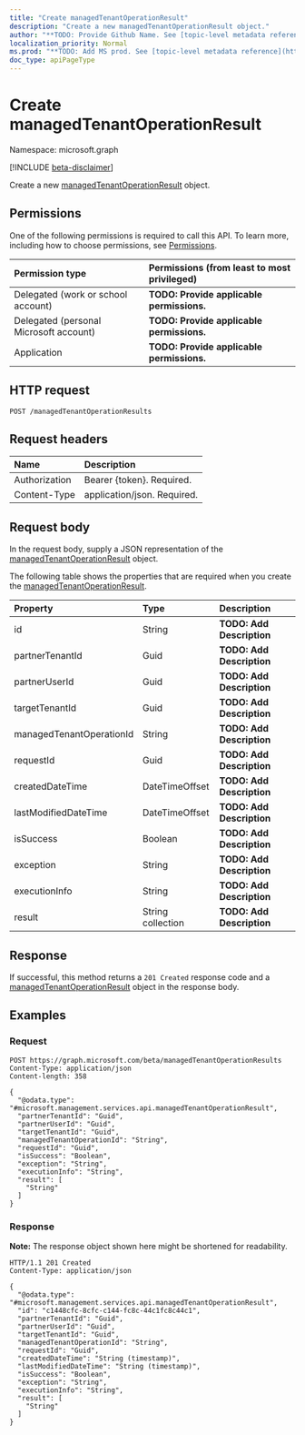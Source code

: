 ```yaml
---
title: "Create managedTenantOperationResult"
description: "Create a new managedTenantOperationResult object."
author: "**TODO: Provide Github Name. See [topic-level metadata reference](https://msgo.azurewebsites.net/add/document/guidelines/metadata.html#topic-level-metadata)**"
localization_priority: Normal
ms.prod: "**TODO: Add MS prod. See [topic-level metadata reference](https://msgo.azurewebsites.net/add/document/guidelines/metadata.html#topic-level-metadata)**"
doc_type: apiPageType
---
```


# Create managedTenantOperationResult
Namespace: microsoft.graph

[!INCLUDE [beta-disclaimer](../../includes/beta-disclaimer.md)]

Create a new [managedTenantOperationResult](../resources/managedtenantoperationresult.md) object.

## Permissions
One of the following permissions is required to call this API. To learn more, including how to choose permissions, see [Permissions](/graph/permissions-reference).

|Permission type|Permissions (from least to most privileged)|
|:---|:---|
|Delegated (work or school account)|**TODO: Provide applicable permissions.**|
|Delegated (personal Microsoft account)|**TODO: Provide applicable permissions.**|
|Application|**TODO: Provide applicable permissions.**|

## HTTP request

<!-- {
  "blockType": "ignored"
}
-->
``` http
POST /managedTenantOperationResults
```

## Request headers
|Name|Description|
|:---|:---|
|Authorization|Bearer {token}. Required.|
|Content-Type|application/json. Required.|

## Request body
In the request body, supply a JSON representation of the [managedTenantOperationResult](../resources/managedtenantoperationresult.md) object.

The following table shows the properties that are required when you create the [managedTenantOperationResult](../resources/managedtenantoperationresult.md).

|Property|Type|Description|
|:---|:---|:---|
|id|String|**TODO: Add Description**|
|partnerTenantId|Guid|**TODO: Add Description**|
|partnerUserId|Guid|**TODO: Add Description**|
|targetTenantId|Guid|**TODO: Add Description**|
|managedTenantOperationId|String|**TODO: Add Description**|
|requestId|Guid|**TODO: Add Description**|
|createdDateTime|DateTimeOffset|**TODO: Add Description**|
|lastModifiedDateTime|DateTimeOffset|**TODO: Add Description**|
|isSuccess|Boolean|**TODO: Add Description**|
|exception|String|**TODO: Add Description**|
|executionInfo|String|**TODO: Add Description**|
|result|String collection|**TODO: Add Description**|



## Response

If successful, this method returns a `201 Created` response code and a [managedTenantOperationResult](../resources/managedtenantoperationresult.md) object in the response body.

## Examples

### Request
<!-- {
  "blockType": "request",
  "name": "create_managedtenantoperationresult_from_managedtenantoperationresults"
}
-->
``` http
POST https://graph.microsoft.com/beta/managedTenantOperationResults
Content-Type: application/json
Content-length: 358

{
  "@odata.type": "#microsoft.management.services.api.managedTenantOperationResult",
  "partnerTenantId": "Guid",
  "partnerUserId": "Guid",
  "targetTenantId": "Guid",
  "managedTenantOperationId": "String",
  "requestId": "Guid",
  "isSuccess": "Boolean",
  "exception": "String",
  "executionInfo": "String",
  "result": [
    "String"
  ]
}
```


### Response
**Note:** The response object shown here might be shortened for readability.
<!-- {
  "blockType": "response",
  "truncated": true,
  "@odata.type": "microsoft.management.services.api.managedTenantOperationResult"
}
-->
``` http
HTTP/1.1 201 Created
Content-Type: application/json

{
  "@odata.type": "#microsoft.management.services.api.managedTenantOperationResult",
  "id": "c1448cfc-8cfc-c144-fc8c-44c1fc8c44c1",
  "partnerTenantId": "Guid",
  "partnerUserId": "Guid",
  "targetTenantId": "Guid",
  "managedTenantOperationId": "String",
  "requestId": "Guid",
  "createdDateTime": "String (timestamp)",
  "lastModifiedDateTime": "String (timestamp)",
  "isSuccess": "Boolean",
  "exception": "String",
  "executionInfo": "String",
  "result": [
    "String"
  ]
}
```

